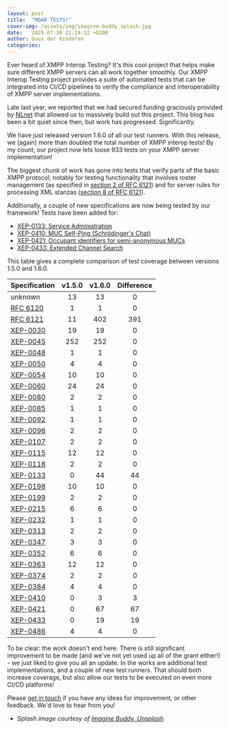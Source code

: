 ```yaml
---
layout: post
title:  "MOAR TESTS!"
cover-img: /assets/img/imagine-buddy_splash.jpg
date:   2025-07-30 22:24:12 +0200
author: Guus der Kinderen
categories:
---
```


Ever heard of XMPP Interop Testing? It's this cool project that helps make sure different XMPP servers can all work 
together smoothly. Our XMPP Interop Testing project provides a suite of automated tests that can be integrated into 
CI/CD pipelines to verify the compliance and interoperability of XMPP server implementations.

Late last year, we reported that we had secured funding graciously provided by [NLnet](https://nlnet.nl/) that allowed 
us to massively build out this project. This blog has been a bit quiet since then, but work has progressed. Significantly.

We have just released version 1.6.0 of all our test runners. With this release, we (again) more than doubled the total
number of XMPP interop tests! By my count, our project now lets loose 933 tests on your XMPP server implementation!

The biggest chunk of work has gone into tests that verify parts of the basic XMPP protocol, notably for testing
functionality that involves roster management (as specified in [section 2 of RFC 6121](https://datatracker.ietf.org/doc/html/rfc6121#autoid-7))
and for server rules for processing XML stanzas ([section 8 of RFC 6121](https://datatracker.ietf.org/doc/html/rfc6121#autoid-103)).

Additionally, a couple of new specifications are now being tested by our framework! Tests have been added for:

- [XEP-0133: Service Administration](https://xmpp.org/extensions/xep-0133.html)
- [XEP-0410: MUC Self-Ping (Schrödinger's Chat)](https://xmpp.org/extensions/xep-0410.html)
- [XEP-0421: Occupant identifiers for semi-anonymous MUCs](https://xmpp.org/extensions/xep-0421.html)
- [XEP-0433: Extended Channel Search](https://xmpp.org/extensions/xep-0433.html)

This table gives a complete comparison of test coverage between versions 1.5.0 and 1.6.0.

| Specification                                             | v1.5.0 | v1.6.0 | Difference |
|:----------------------------------------------------------| :--: | :--: | :--: |
| unknown                                                   | 13 | 13 | 0 |
| [RFC 6120](https://datatracker.ietf.org/doc/html/rfc6120) | 1 | 1 | 0 |
| [RFC 6121](https://datatracker.ietf.org/doc/html/rfc6121) | 11 | 402 | 391 |
| [XEP-0030](https://xmpp.org/extensions/xep-0030.html)     | 19 | 19 | 0 |
| [XEP-0045](https://xmpp.org/extensions/xep-0045.html)     | 252 | 252 | 0 |
| [XEP-0048](https://xmpp.org/extensions/xep-0048.html)     | 1 | 1 | 0 |
| [XEP-0050](https://xmpp.org/extensions/xep-0050.html)     | 4 | 4 | 0 |
| [XEP-0054](https://xmpp.org/extensions/xep-0054.html)     | 10 | 10 | 0 |
| [XEP-0060](https://xmpp.org/extensions/xep-0060.html)     | 24 | 24 | 0 |
| [XEP-0080](https://xmpp.org/extensions/xep-0080.html)     | 2 | 2 | 0 |
| [XEP-0085](https://xmpp.org/extensions/xep-0085.html)     | 1 | 1 | 0 |
| [XEP-0092](https://xmpp.org/extensions/xep-0092.html)     | 1 | 1 | 0 |
| [XEP-0096](https://xmpp.org/extensions/xep-0096.html)     | 2 | 2 | 0 |
| [XEP-0107](https://xmpp.org/extensions/xep-0107.html)     | 2 | 2 | 0 |
| [XEP-0115](https://xmpp.org/extensions/xep-0115.html)     | 12 | 12 | 0 |
| [XEP-0118](https://xmpp.org/extensions/xep-0118.html)     | 2 | 2 | 0 |
| [XEP-0133](https://xmpp.org/extensions/xep-0133.html)     | 0 | 44 | 44 |
| [XEP-0198](https://xmpp.org/extensions/xep-0198.html)     | 10 | 10 | 0 |
| [XEP-0199](https://xmpp.org/extensions/xep-0199.html)     | 2 | 2 | 0 |
| [XEP-0215](https://xmpp.org/extensions/xep-0215.html)     | 6 | 6 | 0 |
| [XEP-0232](https://xmpp.org/extensions/xep-0232.html)     | 1 | 1 | 0 |
| [XEP-0313](https://xmpp.org/extensions/xep-0313.html)     | 2 | 2 | 0 |
| [XEP-0347](https://xmpp.org/extensions/xep-0347.html)     | 3 | 3 | 0 |
| [XEP-0352](https://xmpp.org/extensions/xep-0352.html)     | 6 | 6 | 0 |
| [XEP-0363](https://xmpp.org/extensions/xep-0363.html)     | 12 | 12 | 0 |
| [XEP-0374](https://xmpp.org/extensions/xep-0374.html)     | 2 | 2 | 0 |
| [XEP-0384](https://xmpp.org/extensions/xep-0384.html)     | 4 | 4 | 0 |
| [XEP-0410](https://xmpp.org/extensions/xep-0410.html)     | 0 | 3 | 3 |
| [XEP-0421](https://xmpp.org/extensions/xep-0421.html)     | 0 | 67 | 67 |
| [XEP-0433](https://xmpp.org/extensions/xep-0433.html)     | 0 | 19 | 19 |
| [XEP-0486](https://xmpp.org/extensions/xep-0486.html)     | 4 | 4 | 0 |

To be clear: the work doesn't end here. There is still significant improvement to be made (and we've not yet used up
all of the grant either!) - we just liked to give you all an update. In the works are additional test implementations,
and a couple of new test runners. That should both increase coverage, but also allow our tests to be executed on even
more CI/CD platforms!

Please [get in touch](/contact) if you have any ideas for improvement, or other feedback. We'd love to hear from you!

- _Splash image courtesy of [Imagine Buddy, Unsplash](https://unsplash.com/photos/a-person-placing-a-piece-of-wood-into-a-pyramid-vsLbaIdhwaU?utm_content=creditCopyText&utm_medium=referral&utm_source=unsplash)_
